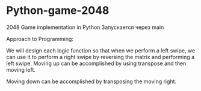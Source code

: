 # Python-game-2048
2048 Game implementation in Python
Запускается через main

Approach to Programming: 

We will design each logic function so that when we perform a left swipe, we can use it to perform a right swipe by reversing the matrix and performing a left swipe.
Moving up can be accomplished by using transpose and then moving left.

Moving down can be accomplished by transposing the moving right.

